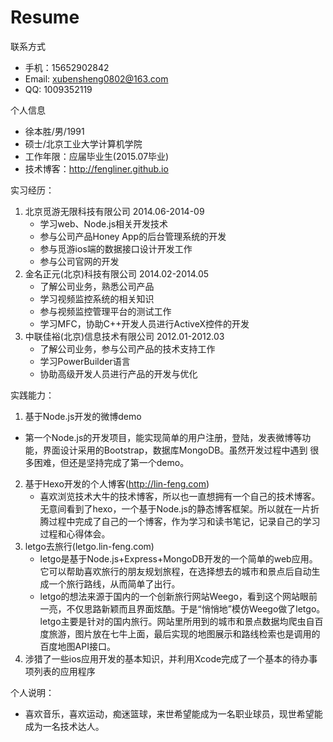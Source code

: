 Resume
======
联系方式
 - 手机：15652902842
 - Email: xubensheng0802@163.com
 - QQ: 1009352119

个人信息
 - 徐本胜/男/1991
 - 硕士/北京工业大学计算机学院
 - 工作年限：应届毕业生(2015.07毕业)
 - 技术博客：http://fengliner.github.io

实习经历：
 1. 北京觅游无限科技有限公司                                                     2014.06-2014-09                   
	- 学习web、Node.js相关开发技术
	- 参与公司产品Honey App的后台管理系统的开发
	- 参与觅游ios端的数据接口设计开发工作
	- 参与公司官网的开发
 2. 金名正元(北京)科技有限公司                                                   2014.02-2014.05
	- 了解公司业务，熟悉公司产品
	- 学习视频监控系统的相关知识
	- 参与视频监控管理平台的测试工作
	- 学习MFC，协助C++开发人员进行ActiveX控件的开发
 3. 中联佳裕(北京)信息技术有限公司                                               2012.01-2012.03             
	- 了解公司业务，参与公司产品的技术支持工作
	- 学习PowerBuilder语言
	- 协助高级开发人员进行产品的开发与优化

实践能力：
 1. 基于Node.js开发的微博demo
  - 第一个Node.js的开发项目，能实现简单的用户注册，登陆，发表微博等功能，界面设计采用的Bootstrap，数据库MongoDB。虽然开发过程中遇到  很多困难，但还是坚持完成了第一个demo。
 2. 基于Hexo开发的个人博客(http://lin-feng.com)
	- 喜欢浏览技术大牛的技术博客，所以也一直想拥有一个自己的技术博客。无意间看到了hexo，一个基于Node.js的静态博客框架。所以就在一片折腾过程中完成了自己的一个博客，作为学习和读书笔记，记录自己的学习过程和心得体会。
 3. letgo去旅行(letgo.lin-feng.com) 
	- letgo是基于Node.js+Express+MongoDB开发的一个简单的web应用。它可以帮助喜欢旅行的朋友规划旅程，在选择想去的城市和景点后自动生成一个旅行路线，从而简单了出行。 
	- letgo的想法来源于国内的一个创新旅行网站Weego，看到这个网站眼前一亮，不仅思路新颖而且界面炫酷。于是“悄悄地”模仿Weego做了letgo。letgo主要是针对的国内旅行。网站里所用到的城市和景点数据均爬虫自百度旅游，图片放在七牛上面，最后实现的地图展示和路线检索也是调用的百度地图API接口。
 4. 涉猎了一些ios应用开发的基本知识，并利用Xcode完成了一个基本的待办事项列表的应用程序 

个人说明：
 - 喜欢音乐，喜欢运动，痴迷篮球，来世希望能成为一名职业球员，现世希望能成为一名技术达人。
